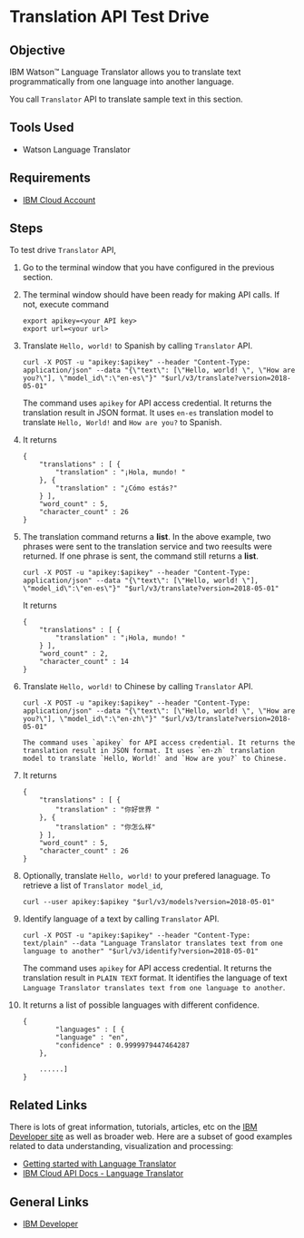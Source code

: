 # Translation API Test Drive


## Objective

IBM Watson™ Language Translator allows you to translate text programmatically from one language into another language.

You call `Translator` API to translate sample text in this section.


## Tools Used

- Watson Language Translator


## Requirements

- [IBM Cloud Account](https://cloud.ibm.com)


## Steps

To test drive `Translator` API,

1. Go to the terminal window that you have configured in the previous section.

1. The terminal window should have been ready for making API calls. If not, execute command

    ```
    export apikey=<your API key>
    export url=<your url>
    ```

1.  Translate `Hello, world!` to Spanish by calling `Translator` API.

    ```
    curl -X POST -u "apikey:$apikey" --header "Content-Type: application/json" --data "{\"text\": [\"Hello, world! \", \"How are you?\"], \"model_id\":\"en-es\"}" "$url/v3/translate?version=2018-05-01"
    ```

    The command uses `apikey` for API access credential. It returns the translation result in JSON format. It uses `en-es` translation model to translate `Hello, World!` and `How are you?` to Spanish.

1. It returns

    ```
    {
        "translations" : [ {
            "translation" : "¡Hola, mundo! "
        }, {
            "translation" : "¿Cómo estás?"
        } ],
        "word_count" : 5,
        "character_count" : 26
    }
    ```

1. The translation command returns a **list**. In the above example, two phrases were sent to the translation service and two reesults were returned. If one phrase is sent, the command still returns a **list**.

    ```
    curl -X POST -u "apikey:$apikey" --header "Content-Type: application/json" --data "{\"text\": [\"Hello, world! \"], \"model_id\":\"en-es\"}" "$url/v3/translate?version=2018-05-01"
    ```

    It returns

    ```
    {
        "translations" : [ {
            "translation" : "¡Hola, mundo! "
        } ],
        "word_count" : 2,
        "character_count" : 14
    }
    ```

1. Translate `Hello, world!` to Chinese by calling `Translator` API.

    ```
    curl -X POST -u "apikey:$apikey" --header "Content-Type: application/json" --data "{\"text\": [\"Hello, world! \", \"How are you?\"], \"model_id\":\"en-zh\"}" "$url/v3/translate?version=2018-05-01"

    The command uses `apikey` for API access credential. It returns the translation result in JSON format. It uses `en-zh` translation model to translate `Hello, World!` and `How are you?` to Chinese.

1. It returns

    ```
    {
        "translations" : [ {
            "translation" : "你好世界 "
        }, {
            "translation" : "你怎么样"
        } ],
        "word_count" : 5,
        "character_count" : 26
    }
    ```

1. Optionally, translate `Hello, world!` to your prefered lanaguage. To retrieve a list of `Translator model_id`,

    ```
    curl --user apikey:$apikey "$url/v3/models?version=2018-05-01"
    ```

1. Identify language of a text by calling `Translator` API.

    ```
    curl -X POST -u "apikey:$apikey" --header "Content-Type: text/plain" --data "Language Translator translates text from one language to another" "$url/v3/identify?version=2018-05-01"
    ```

    The command uses `apikey` for API access credential. It returns the translation result in `PLAIN TEXT` format. It identifies the language of text `Language Translator translates text from one language to another`.

1. It returns a list of possible languages with different confidence.

    ```
    {
            "languages" : [ {
            "language" : "en",
            "confidence" : 0.9999979447464287
        },

        ......]
    }
    ```


## Related Links

There is lots of great information, tutorials, articles, etc on the [IBM Developer site](https://developer.ibm.com) as well as broader web. Here are a subset of good examples related to data understanding, visualization and processing:

- [Getting started with Language Translator](https://cloud.ibm.com/docs/language-translator?topic=language-translator-gettingstarted)
- [IBM Cloud API Docs - Language Translator](https://cloud.ibm.com/apidocs/language-translator)


## General Links

- [IBM Developer](https://developer.ibm.com)
